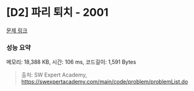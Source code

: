 # [D2] 파리 퇴치 - 2001 

[문제 링크](https://swexpertacademy.com/main/code/problem/problemDetail.do?contestProbId=AV5PzOCKAigDFAUq) 

### 성능 요약

메모리: 18,388 KB, 시간: 106 ms, 코드길이: 1,591 Bytes



> 출처: SW Expert Academy, https://swexpertacademy.com/main/code/problem/problemList.do